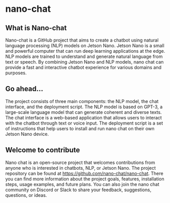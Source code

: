 # nano-chat

## What is Nano-chat
Nano-chat is a GitHub project that aims to create a chatbot using natural language processing (NLP) models on Jetson Nano. Jetson Nano is a small and powerful computer that can run deep learning applications at the edge. NLP models are trained to understand and generate natural language from text or speech. By combining Jetson Nano and NLP models, nano chat can provide a fast and interactive chatbot experience for various domains and purposes.

## Go ahead...
The project consists of three main components: the NLP model, the chat interface, and the deployment script. The NLP model is based on GPT-3, a large-scale language model that can generate coherent and diverse texts. The chat interface is a web-based application that allows users to interact with the chatbot through text or voice input. The deployment script is a set of instructions that help users to install and run nano chat on their own Jetson Nano device.

## Welcome to contribute
Nano chat is an open-source project that welcomes contributions from anyone who is interested in chatbots, NLP, or Jetson Nano. The project repository can be found at https://github.com/nano-chat/nano-chat. There you can find more information about the project goals, features, installation steps, usage examples, and future plans. You can also join the nano chat community on Discord or Slack to share your feedback, suggestions, questions, or ideas.
